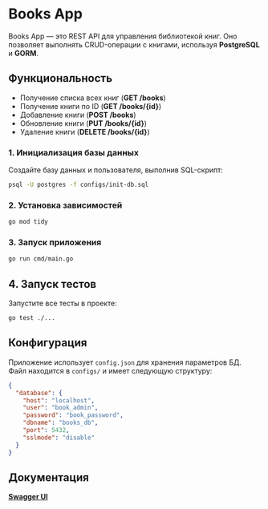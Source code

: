 # Books App

Books App — это REST API для управления библиотекой книг. Оно позволяет выполнять CRUD-операции с книгами, используя **PostgreSQL** и **GORM**.

## Функциональность
- Получение списка всех книг (**GET /books**)
- Получение книги по ID (**GET /books/{id}**)
- Добавление книги (**POST /books**)
- Обновление книги (**PUT /books/{id}**)
- Удаление книги (**DELETE /books/{id}**)

### 1. Инициализация базы данных
Создайте базу данных и пользователя, выполнив SQL-скрипт:
```sh
psql -U postgres -f configs/init-db.sql
```

### 2. Установка зависимостей
```sh
go mod tidy
```

### 3. Запуск приложения
```sh
go run cmd/main.go
```

## 4. Запуск тестов
Запустите все тесты в проекте:
```sh
go test ./...
```

## Конфигурация
Приложение использует `config.json` для хранения параметров БД. Файл находится в `configs/` и имеет следующую структуру:
```json
{
  "database": {
    "host": "localhost",
    "user": "book_admin",
    "password": "book_password",
    "dbname": "books_db",
    "port": 5432,
    "sslmode": "disable"
  }
}
```
## Документация
**[Swagger UI](http://localhost:8080/swagger/index.html)**
